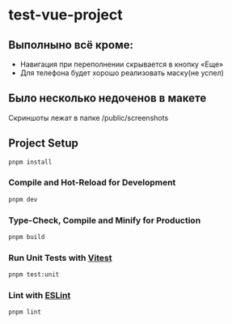 # test-vue-project

## Выполныно всё кроме:
- Навигация при переполнении скрывается в кнопку «Еще»
- Для телефона будет хорошо реализовать маску(не успел)

## Было несколько недоченов в макете
Скриншоты лежат в папке /public/screenshots




## Project Setup

```sh
pnpm install
```

### Compile and Hot-Reload for Development

```sh
pnpm dev
```

### Type-Check, Compile and Minify for Production

```sh
pnpm build
```

### Run Unit Tests with [Vitest](https://vitest.dev/)

```sh
pnpm test:unit
```

### Lint with [ESLint](https://eslint.org/)

```sh
pnpm lint
```
